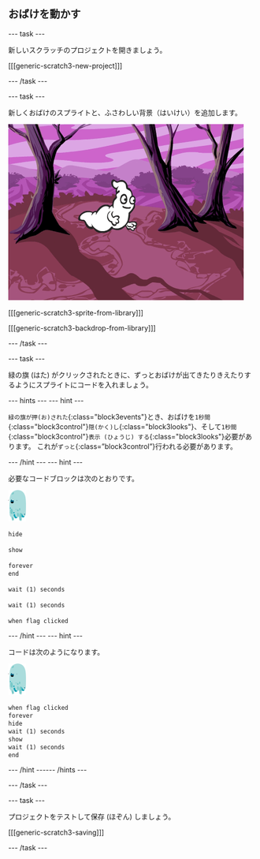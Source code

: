 ## おばけを動かす

--- task ---

新しいスクラッチのプロジェクトを開きましょう。

[[[generic-scratch3-new-project]]]

--- /task ---

--- task ---

新しくおばけのスプライトと、ふさわしい背景（はいけい）を追加します。

![スクリーンショット](images/ghost-ghost.png)

[[[generic-scratch3-sprite-from-library]]]

[[[generic-scratch3-backdrop-from-library]]]

--- /task ---

--- task ---

緑の旗 (はた) がクリックされたときに、ずっとおばけが出てきたりきえたりするようにスプライトにコードを入れましょう。

--- hints ---
 --- hint ---

`緑の旗が押(お)された`{:class="block3events"}とき、おばけを`1秒間`{:class="block3control"}`隠(かく)し`{:class="block3looks"}、そして`1秒間`{:class="block3control"}`表示 (ひょうじ) する`{:class="block3looks"}必要があります。 これが`ずっと`{:class=”block3control”}行われる必要があります。

--- /hint --- --- hint ---

必要なコードブロックは次のとおりです。

![おばけのスプライト](images/ghost-sprite.png)

```blocks3
hide

show

forever
end

wait (1) seconds

wait (1) seconds

when flag clicked
```

--- /hint --- --- hint ---

コードは次のようになります。

![おばけのスプライト](images/ghost-sprite.png)

```blocks3
when flag clicked
forever
hide
wait (1) seconds
show
wait (1) seconds
end
```

--- /hint ------ /hints ---

--- /task ---

--- task ---

プロジェクトをテストして保存 (ほぞん) しましょう。

[[[generic-scratch3-saving]]]

--- /task ---